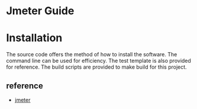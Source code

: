 Jmeter Guide
======

# Installation

The source code offers the method of how to install the software. The command line can be used for efficiency. The test template is also provided for reference. The build scripts are provided to make build for this project.

## reference

- [jmeter](https://github.com/apache/jmeter)
